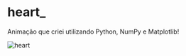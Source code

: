 # heart_
Animação que criei utilizando Python, NumPy e Matplotlib!

![heart](https://github.com/user-attachments/assets/526f0f0b-474c-4ab2-aa4b-4f12f4789288)

